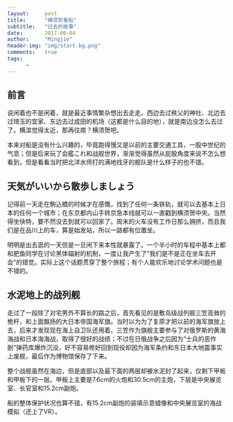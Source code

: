 ```yaml
---
layout:     post
title:      "横须贺看船"
subtitle:   "过去的故事"
date:       2017-06-04
author:     "Mingjie"
header-img: "img/start-bg.png"
comments:   true
tags:
      -
---
```


## 前言

说闲着也不是闲着，就是最近事情繁杂想出去走走。西边去过秩父的神社、北边去过琦玉的宜家、东边去过成田的机场（这都是什么目的地），就是南边没怎么去过了。横滨觉得太近，那再往南？横须贺吧。

本来对船是没有什么兴趣的，毕竟跑得慢又是以前的主要交通工具，一股中世纪的气息；但是后来玩了会艦これ和战舰世界，渐渐觉得虽然从屁股角度来说不怎么想看到，但是看看当时把北洋水师打的满地找牙的舰队是什么样子的也不错。

## 天気がいいから散歩しましょう

记得前一天走在駒込橋的时候才在感慨，找到了任何一条铁轨，就可以去基本上日本的任何一个城市；在东京都内山手转京急本线就可以一直戳到横须贺中央。当然得坐快特，要不然没去到就可以回家了。周末的火车没有工作日那么拥挤，而且我们是在品川上的车，算是始发站，所以一路都有位置坐。

明明是出去逛的一天但是一旦闲下来本性就暴露了。一个半小时的车程中基本上都和肥鱼同学在讨论黑体辐射的机制，一度让我产生了“我们是不是正在坐车去开会”的错觉。实际上这个话题贯穿了整个旅程；有个人能欢乐地讨论学术问题也是不错的。

## 水泥地上的战列舰

走过了一段除了对宅男外不算长的路之后，首先看见的是敷岛级战列舰三笠高耸的桅杆，和上面飘扬的大日本帝国海军旗。当时以为为了复原才把以前的海军旗放上去，后来才发现现在海上自卫队还用着。三笠作为旗舰主要参与了对俄罗斯的黄海海战和日本海海战，取得了很好的战绩；不过在日俄战争之后因为“士兵的恶作剧”弹药库爆炸沉没，好不容易修好回到现役却因为海军条约和东日本大地震事实上废舰，最后作为博物馆保存了下来。

整个战舰虽然在海边，但是底部以及最下面的两层却被水泥封了起来，仅剩下甲板和甲板下的一层。甲板上主要是7.6cm的火炮和30.5cm的主炮，下层是中央展览室、长官室和15.2cm副炮。

 船的整体保护状况也算不错，有15.2cm副炮的装填示意蜡像和中央展览室的海战模拟（还上了VR）。
